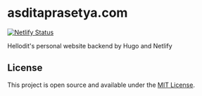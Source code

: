 # asditaprasetya.com

[![Netlify Status](https://api.netlify.com/api/v1/badges/ee22f517-0f6b-4f6a-b597-25e56abbef18/deploy-status)](https://app.netlify.com/sites/flamboyant-leakey-61a2d4/deploys)

Hellodit's personal website backend by Hugo and Netlify


## License
This project is open source and available under the [MIT License](LICENSE).